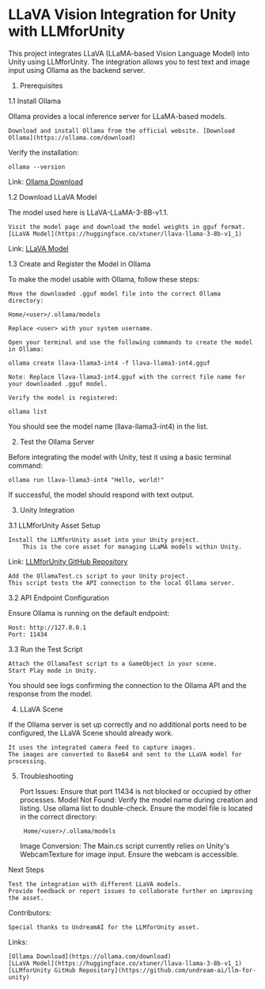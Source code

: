 # LLaVA Vision Integration for Unity with LLMforUnity

This project integrates LLaVA (LLaMA-based Vision Language Model) into Unity using LLMforUnity. The integration allows you to test text and image input using Ollama as the backend server.

1. Prerequisites

1.1 Install Ollama

Ollama provides a local inference server for LLaMA-based models.

    Download and install Ollama from the official website. [Download Ollama](https://ollama.com/download)

Verify the installation:

    ollama --version

Link: [Ollama Download](https://ollama.com/download)

1.2 Download LLaVA Model

The model used here is LLaVA-LLaMA-3-8B-v1.1.

    Visit the model page and download the model weights in gguf format. [LLaVA Model](https://huggingface.co/xtuner/llava-llama-3-8b-v1_1)

Link: [LLaVA Model](https://huggingface.co/xtuner/llava-llama-3-8b-v1_1)

1.3 Create and Register the Model in Ollama

To make the model usable with Ollama, follow these steps:

    Move the downloaded .gguf model file into the correct Ollama directory:

    Home/<user>/.ollama/models

    Replace <user> with your system username.

    Open your terminal and use the following commands to create the model in Ollama:

    ollama create llava-llama3-int4 -f llava-llama3-int4.gguf

    Note: Replace llava-llama3-int4.gguf with the correct file name for your downloaded .gguf model.

    Verify the model is registered:

    ollama list

You should see the model name (llava-llama3-int4) in the list.

2. Test the Ollama Server

Before integrating the model with Unity, test it using a basic terminal command:

    ollama run llava-llama3-int4 "Hello, world!"

If successful, the model should respond with text output.

3. Unity Integration

3.1 LLMforUnity Asset Setup

    Install the LLMforUnity asset into your Unity project.
        This is the core asset for managing LLaMA models within Unity.

Link: [LLMforUnity GitHub Repository](https://github.com/undream-ai/llm-for-unity)

    Add the OllamaTest.cs script to your Unity project.
    This script tests the API connection to the local Ollama server.

3.2 API Endpoint Configuration

Ensure Ollama is running on the default endpoint:

    Host: http://127.0.0.1
    Port: 11434

3.3 Run the Test Script

    Attach the OllamaTest script to a GameObject in your scene.
    Start Play mode in Unity.

You should see logs confirming the connection to the Ollama API and the response from the model.

4. LLaVA Scene

If the Ollama server is set up correctly and no additional ports need to be configured, the LLaVA Scene should already work.

    It uses the integrated camera feed to capture images.
    The images are converted to Base64 and sent to the LLaVA model for processing.

5. Troubleshooting

    Port Issues: Ensure that port 11434 is not blocked or occupied by other processes.
    Model Not Found:
        Verify the model name during creation and listing. Use ollama list to double-check.
        Ensure the model file is located in the correct directory:

        Home/<user>/.ollama/models

    Image Conversion: The Main.cs script currently relies on Unity's WebcamTexture for image input. Ensure the webcam is accessible.

Next Steps

    Test the integration with different LLaVA models.
    Provide feedback or report issues to collaborate further on improving the asset.

Contributors:

    Special thanks to UndreamAI for the LLMforUnity asset.

Links:

    [Ollama Download](https://ollama.com/download)
    [LLaVA Model](https://huggingface.co/xtuner/llava-llama-3-8b-v1_1)
    [LLMforUnity GitHub Repository](https://github.com/undream-ai/llm-for-unity)

